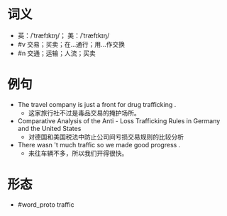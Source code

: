 # 词义
- 英：/ˈtræfɪkɪŋ/； 美：/ˈtræfɪkɪŋ/
- #v 交易；买卖；在…通行；用…作交换
- #n 交通；运输；人流；买卖
# 例句
- The travel company is just a front for drug trafficking .
	- 这家旅行社不过是毒品交易的掩护场所。
- Comparative Analysis of the Anti - Loss Trafficking Rules in Germany and the United States
	- 对德国和美国税法中防止公司间亏损交易规则的比较分析
- There wasn 't much traffic so we made good progress .
	- 来往车辆不多，所以我们开得很快。
# 形态
- #word_proto traffic
